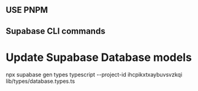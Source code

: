 ## USE PNPM

## Supabase CLI commands

# Update Supabase Database models

npx supabase gen types typescript --project-id ihcpikxtxaybuvsvzkqi lib/types/database.types.ts
